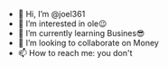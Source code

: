 - 👋 Hi, I’m @joel361
- 👀 I’m interested in ole😉
- 🌱 I’m currently learning Busines😎
- 💞️ I’m looking to collaborate on Money
- 📫 How to reach me: you don't

<!---
joel361/joel361 is a ✨ special ✨ repository because its `README.md` (this file) appears on your GitHub profile.
You can click the Preview link to take a look at your changes.
--->
